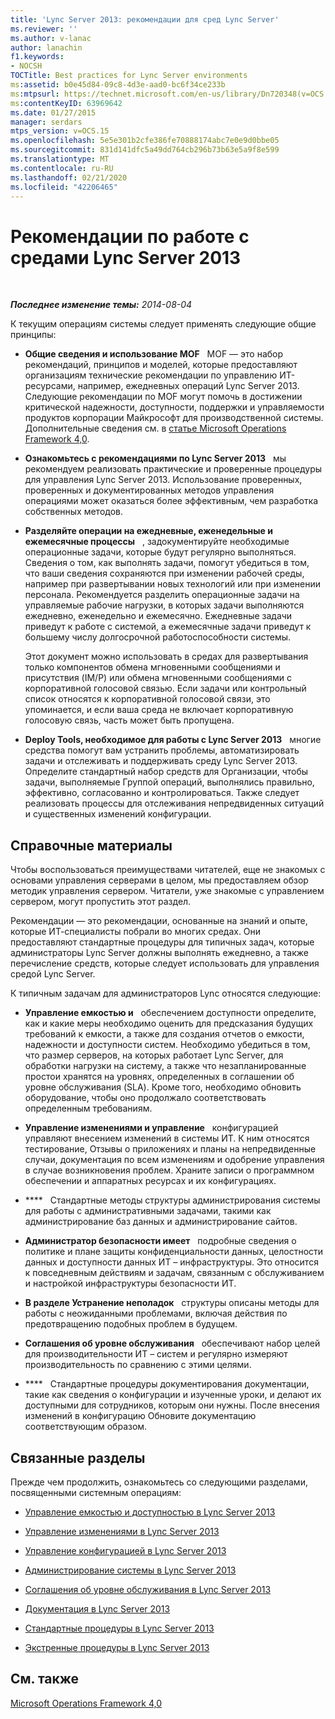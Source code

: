 ```yaml
---
title: 'Lync Server 2013: рекомендации для сред Lync Server'
ms.reviewer: ''
ms.author: v-lanac
author: lanachin
f1.keywords:
- NOCSH
TOCTitle: Best practices for Lync Server environments
ms:assetid: b0e45d84-09c8-4d3e-aad0-bc6f34ce233b
ms:mtpsurl: https://technet.microsoft.com/en-us/library/Dn720348(v=OCS.15)
ms:contentKeyID: 63969642
ms.date: 01/27/2015
manager: serdars
mtps_version: v=OCS.15
ms.openlocfilehash: 5e5e301b2cfe386fe70888174abc7e0e9d0bbe05
ms.sourcegitcommit: 831d141dfc5a49dd764cb296b73b63e5a9f8e599
ms.translationtype: MT
ms.contentlocale: ru-RU
ms.lasthandoff: 02/21/2020
ms.locfileid: "42206465"
---
```

<div data-xmlns="http://www.w3.org/1999/xhtml">

<div class="topic" data-xmlns="http://www.w3.org/1999/xhtml" data-msxsl="urn:schemas-microsoft-com:xslt" data-cs="https://msdn.microsoft.com/">

<div data-asp="https://msdn2.microsoft.com/asp">

# <a name="best-practices-for-lync-server-2013-environments"></a>Рекомендации по работе с средами Lync Server 2013

</div>

<div id="mainSection">

<div id="mainBody">

<span> </span>

_**Последнее изменение темы:** 2014-08-04_

К текущим операциям системы следует применять следующие общие принципы:

  - **Общие сведения и использование MOF**   MOF — это набор рекомендаций, принципов и моделей, которые предоставляют организациям технические рекомендации по управлению ИТ-ресурсами, например, ежедневных операций Lync Server 2013. Следующие рекомендации по MOF могут помочь в достижении критической надежности, доступности, поддержки и управляемости продуктов корпорации Майкрософт для производственной системы. Дополнительные сведения см. в [статье Microsoft Operations Framework 4,0](https://go.microsoft.com/fwlink/p/?linkid=40939).

  - **Ознакомьтесь с рекомендациями по Lync Server 2013**   мы рекомендуем реализовать практические и проверенные процедуры для управления Lync Server 2013. Использование проверенных, проверенных и документированных методов управления операциями может оказаться более эффективным, чем разработка собственных методов.

  - **Разделяйте операции на ежедневные, еженедельные и ежемесячные процессы**   , задокументируйте необходимые операционные задачи, которые будут регулярно выполняться. Сведения о том, как выполнять задачи, помогут убедиться в том, что ваши сведения сохраняются при изменении рабочей среды, например при развертывании новых технологий или при изменении персонала. Рекомендуется разделить операционные задачи на управляемые рабочие нагрузки, в которых задачи выполняются ежедневно, еженедельно и ежемесячно. Ежедневные задачи приведут к работе с системой, а ежемесячные задачи приведут к большему числу долгосрочной работоспособности системы.
    
    Этот документ можно использовать в средах для развертывания только компонентов обмена мгновенными сообщениями и присутствия (IM/P) или обмена мгновенными сообщениями с корпоративной голосовой связью. Если задачи или контрольный список относятся к корпоративной голосовой связи, это упоминается, и если ваша среда не включает корпоративную голосовую связь, часть может быть пропущена.

  - **Deploy Tools, необходимое для работы с Lync Server 2013**   многие средства помогут вам устранить проблемы, автоматизировать задачи и отслеживать и поддерживать среду Lync Server 2013. Определите стандартный набор средств для Организации, чтобы задачи, выполняемые Группой операций, выполнялись правильно, эффективно, согласованно и контролироваться. Также следует реализовать процессы для отслеживания непредвиденных ситуаций и существенных изменений конфигурации.

<div>

## <a name="reference"></a>Справочные материалы

Чтобы воспользоваться преимуществами читателей, еще не знакомых с основами управления серверами в целом, мы предоставляем обзор методик управления сервером. Читатели, уже знакомые с управлением сервером, могут пропустить этот раздел.

Рекомендации — это рекомендации, основанные на знаний и опыте, которые ИТ-специалисты побрали во многих средах. Они предоставляют стандартные процедуры для типичных задач, которые администраторы Lync Server должны выполнять ежедневно, а также перечисление средств, которые следует использовать для управления средой Lync Server.

К типичным задачам для администраторов Lync относятся следующие:

  - **Управление емкостью и**   обеспечением доступности определите, как и какие меры необходимо оценить для предсказания будущих требований к емкости, а также для создания отчетов о емкости, надежности и доступности систем. Необходимо убедиться в том, что размер серверов, на которых работает Lync Server, для обработки нагрузки на систему, а также что незапланированные простои хранятся на уровнях, определенных в соглашении об уровне обслуживания (SLA). Кроме того, необходимо обновить оборудование, чтобы оно продолжало соответствовать определенным требованиям.

  - **Управление изменениями и управление**   конфигурацией управляют внесением изменений в системы ИТ. К ним относятся тестирование, Отзывы о приложениях и планы на непредвиденные случаи, документация по всем изменениям и одобрение управления в случае возникновения проблем. Храните записи о программном обеспечении и аппаратных ресурсах и их конфигурациях.

  - ****   Стандартные методы структуры администрирования системы для работы с административными задачами, такими как администрирование баз данных и администрирование сайтов.

  - **Администратор безопасности имеет**   подробные сведения о политике и плане защиты конфиденциальности данных, целостности данных и доступности данных ИТ – инфраструктуры. Это относится к повседневным действиям и задачам, связанным с обслуживанием и настройкой инфраструктуры безопасности ИТ.

  - **В разделе Устранение неполадок**   структуры описаны методы для работы с неожиданными проблемами, включая действия по предотвращению подобных проблем в будущем.

  - **Соглашения об уровне обслуживания**   обеспечивают набор целей для производительности ИТ – систем и регулярно измеряют производительность по сравнению с этими целями.

  - ****   Стандартные процедуры документирования документации, такие как сведения о конфигурации и изученные уроки, и делают их доступными для сотрудников, которым они нужны. После внесения изменений в конфигурацию Обновите документацию соответствующим образом.

</div>

<div>

## <a name="related-sections"></a>Связанные разделы

Прежде чем продолжить, ознакомьтесь со следующими разделами, посвященными системным операциям:

  - [Управление емкостью и доступностью в Lync Server 2013](lync-server-2013-capacity-and-availability-management.md)

  - [Управление изменениями в Lync Server 2013](lync-server-2013-change-management.md)

  - [Управление конфигурацией в Lync Server 2013](lync-server-2013-configuration-management.md)

  - [Администрирование системы в Lync Server 2013](lync-server-2013-system-administration.md)

  - [Соглашения об уровне обслуживания в Lync Server 2013](lync-server-2013-service-level-agreements.md)

  - [Документация в Lync Server 2013](lync-server-2013-documentation.md)

  - [Стандартные процедуры в Lync Server 2013](lync-server-2013-standard-procedures.md)

  - [Экстренные процедуры в Lync Server 2013](lync-server-2013-emergency-procedures.md)

</div>

<div>

## <a name="see-also"></a>См. также


[Microsoft Operations Framework 4,0](https://go.microsoft.com/fwlink/p/?linkid=40939)  
  

</div>

</div>

<span> </span>

</div>

</div>

</div>

